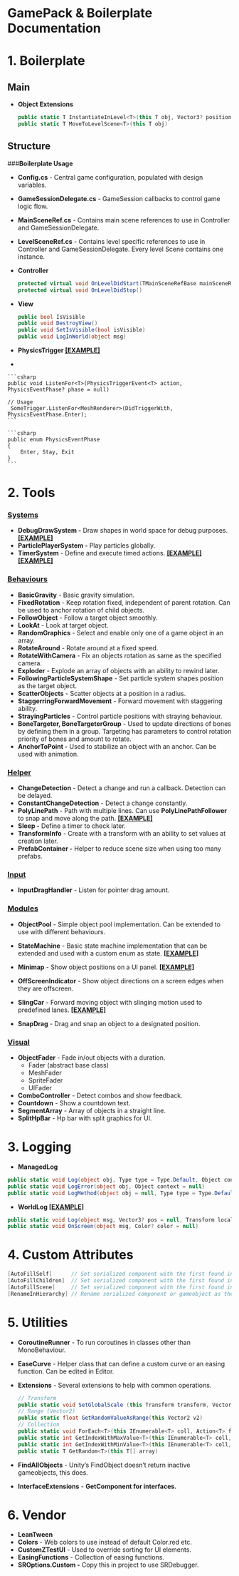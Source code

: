 # GamePack & Boilerplate Documentation

# 1. Boilerplate

## Main

- **Object Extensions**
    
    ```csharp
    public static T InstantiateInLevel<T>(this T obj, Vector3? position = null, Quaternion? rotation = null)
    public static T MoveToLevelScene<T>(this T obj)
    ```
    

## Structure

###**Boilerplate Usage**

- **Config.cs** - Central game configuration, populated with design variables.


- **GameSessionDelegate.cs** - GameSession callbacks to control game logic flow.


- **MainSceneRef.cs** - Contains main scene references to use in Controller and GameSessionDelegate.


- **LevelSceneRef.cs** - Contains level specific references to use in Controller and GameSessionDelegate. Every level Scene contains one instance.


- **Controller**
    
    ```csharp
    protected virtual void OnLevelDidStart(TMainSceneRefBase mainSceneRef, TLevelSceneRefBase levelSceneRef)
    protected virtual void OnLevelDidStop()
    ```
    
- **View**
    
    ```csharp
    public bool IsVisible
    public void DestroyView()
    public void SetIsVisible(bool isVisible)
    public void LogInWorld(object msg)
    ```
    
- **PhysicsTrigger [[EXAMPLE]](../Runtime/Examples/PhysicsTrigger/PhysicsTriggerExample.cs)**
- 

    ```csharp
    public void ListenFor<T>(PhysicsTriggerEvent<T> action, PhysicsEventPhase? phase = null)
    
    // Usage
    _SomeTrigger.ListenFor<MeshRenderer>(DidTriggerWith, PhysicsEventPhase.Enter);
    ```
    
    ```csharp
    public enum PhysicsEventPhase
    {
        Enter, Stay, Exit
    }
    ```
    

# 2. Tools

### [Systems](../Runtime/Tools/Systems)

- **DebugDrawSystem -** Draw shapes in world space for debug purposes. **[[EXAMPLE]](../Runtime/Examples/DebugDraw/DebugDrawExample.cs)**
- **ParticlePlayerSystem -** Play particles globally.
- **TimerSystem** - Define and execute timed actions. **[[EXAMPLE]](../Runtime/Examples/TimerExample/TimerExample.cs)** **[[EXAMPLE]](../Runtime/Examples/TimerExample/RepeatingTimerExample.cs)**

### **[Behaviours](../Runtime/Tools/Behaviours)**

- **BasicGravity** - Basic gravity simulation.
- **FixedRotation** - Keep rotation fixed, independent of parent rotation. Can be used to anchor rotation of child objects.
- **FollowObject** - Follow a target object smoothly.
- **LookAt** - Look at target object.
- **RandomGraphics** - Select and enable only one of a game object in an array.
- **RotateAround** - Rotate around at a fixed speed.
- **RotateWithCamera** - Fix an objects rotation as same as the specified camera.
- **Exploder** - Explode an array of objects with an ability to rewind later.
- **FollowingParticleSystemShape** - Set particle system shapes position as the target object.
- **ScatterObjects** - Scatter objects at a position in a radius.
- **StaggerringForwardMovement** - Forward movement with staggering ability.
- **StrayingParticles** - Control particle positions with straying behaviour.
- **BoneTargeter, BoneTargeterGroup** - Used to update directions of bones by defining them in a group. Targeting has parameters to control rotation priority of bones and amount to rotate.
- **AnchorToPoint -** Used to stabilize an object with an anchor. Can be used with animation.

### **[Helper](../Runtime/Tools/Helper)**

- **ChangeDetection** - Detect a change and run a callback. Detection can be delayed.
- **ConstantChangeDetection** - Detect a change constantly.
- **PolyLinePath** - Path with multiple lines. Can use **PolyLinePathFollower** to snap and move along the path. **[[EXAMPLE]](../Runtime/Examples/PolyLinePath/PolyLinePathExample.cs)**
- **Sleep -** Define a timer to check later.
- **TransformInfo** - Create with a transform with an ability to set values at creation later.
- **PrefabContainer -** Helper to reduce scene size when using too many prefabs.

### [Input](../Runtime/Tools/Input)

- **InputDragHandler** - Listen for pointer drag amount.

### [Modules](../Runtime/Tools/Modules)

- **ObjectPool** - Simple object pool implementation. Can be extended to use with different behaviours. 
- **StateMachine** - Basic state machine implementation that can be extended and used with a custom enum as state. **[[EXAMPLE]](../Runtime/Examples/BasicStateMachine/StateMachineControllerExample.cs)**


- **Minimap** - Show object positions on a UI panel. **[[EXAMPLE]](../Runtime/Examples/Minimap/)**
- **OffScreenIndicator** - Show object directions on a screen edges when they are offscreen.
- **SlingCar** - Forward moving object with slinging motion used to predefined lanes. **[[EXAMPLE]](../Runtime/Examples/SlingCar/)**
- **SnapDrag** - Drag and snap an object to a designated position.

### [Visual](../Runtime/Tools/Visual)

- **ObjectFader** - Fade in/out objects with a duration.
    - Fader (abstract base class)
    - MeshFader
    - SpriteFader
    - UIFader
- **ComboController** - Detect combos and show feedback.
- **Countdown** - Show a countdown text.
- **SegmentArray** - Array of objects in a straight line.
- **SplitHpBar** - Hp bar with split graphics for UI.

# 3. Logging

- **ManagedLog**

```csharp
public static void Log(object obj, Type type = Type.Default, Object context = null, Color? color = null, bool avoidFrameCount = false)
public static void LogError(object obj, Object context = null)
public static void LogMethod(object obj = null, Type type = Type.Default, Object context = null, Color? color = null, int stackOffset = 0)
```

- **WorldLog [[EXAMPLE]](../Runtime/Examples/Logging/LoggingExample.cs)**

```csharp
public static void Log(object msg, Vector3? pos = null, Transform localTransform = null, Color? color = null)
public static void OnScreen(object msg, Color? color = null)
```

# 4. Custom Attributes

```csharp
[AutoFillSelf]      // Set serialized component with the first found instance on the same gameobject.
[AutoFillChildren]  // Set serialized component with the first found instance of the children.
[AutoFillScene]     // Set serialized component with the first found instance in the scene.
[RenameInHierarchy] // Rename serialized component or gameobject as the name of the field.
```

# 5. Utilities

- **CoroutineRunner** - To run coroutines in classes other than MonoBehaviour.
- **EaseCurve** - Helper class that can define a custom curve or an easing function. Can be edited in Editor.
- **Extensions** - Several extensions to help with common operations.
    
    ```csharp
    // Transform
    public static void SetGlobalScale (this Transform transform, Vector3 globalScale)
    // Range (Vector2)
    public static float GetRandomValueAsRange(this Vector2 v2)
    // Collection
    public static void ForEach<T>(this IEnumerable<T> coll, Action<T> func)
    public static int GetIndexWithMaxValue<T>(this IEnumerable<T> coll, Func<T, float> func)
    public static int GetIndexWithMinValue<T>(this IEnumerable<T> coll, Func<T, float> func)
    public static T GetRandom<T>(this T[] array)
    ```
    
- **FindAllObjects** - Unity’s FindObject doesn’t return inactive gameobjects, this does.
- **InterfaceExtensions** - ****GetComponent for interfaces**.**

# 6. Vendor

- **LeanTween**
- **Colors** - Web colors to use instead of default Color.red etc.
- **CustomZTestUI** - Used to override sorting for UI elements.
- **EasingFunctions** - Collection of easing functions.
- **SROptions.Custom -** Copy this in project to use SRDebugger.